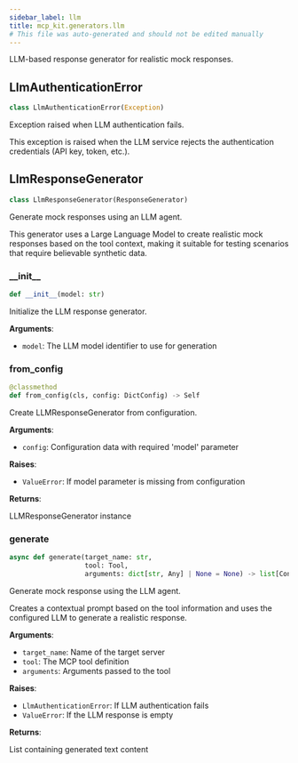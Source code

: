 ```yaml
---
sidebar_label: llm
title: mcp_kit.generators.llm
# This file was auto-generated and should not be edited manually
---
```


LLM-based response generator for realistic mock responses.

## LlmAuthenticationError

```python
class LlmAuthenticationError(Exception)
```

Exception raised when LLM authentication fails.

This exception is raised when the LLM service rejects the authentication
credentials (API key, token, etc.).

## LlmResponseGenerator

```python
class LlmResponseGenerator(ResponseGenerator)
```

Generate mock responses using an LLM agent.

This generator uses a Large Language Model to create realistic mock responses
based on the tool context, making it suitable for testing scenarios that
require believable synthetic data.

### \_\_init\_\_

```python
def __init__(model: str)
```

Initialize the LLM response generator.

**Arguments**:

- `model`: The LLM model identifier to use for generation

### from\_config

```python
@classmethod
def from_config(cls, config: DictConfig) -> Self
```

Create LLMResponseGenerator from configuration.

**Arguments**:

- `config`: Configuration data with required &#x27;model&#x27; parameter

**Raises**:

- `ValueError`: If model parameter is missing from configuration

**Returns**:

LLMResponseGenerator instance

### generate

```python
async def generate(target_name: str,
                   tool: Tool,
                   arguments: dict[str, Any] | None = None) -> list[Content]
```

Generate mock response using the LLM agent.

Creates a contextual prompt based on the tool information and uses
the configured LLM to generate a realistic response.

**Arguments**:

- `target_name`: Name of the target server
- `tool`: The MCP tool definition
- `arguments`: Arguments passed to the tool

**Raises**:

- `LlmAuthenticationError`: If LLM authentication fails
- `ValueError`: If the LLM response is empty

**Returns**:

List containing generated text content

